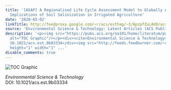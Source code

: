 ```yaml
---
title: '[ASAP] A Regionalised Life Cycle Assessment Model to Globally Assess the Environmental
  Implications of Soil Salinization in Irrigated Agriculture'
date: '2020-03-02'
linkTitle: http://feedproxy.google.com/~r/acs/esthag/~3/6pzpfZuLAU8/acs.est.9b03334
source: 'Environmental Science & Technology: Latest Articles (ACS Publications)'
description: '<p><img src="https://pubs.acs.org/na101/home/literatum/publisher/achs/journals/content/esthag/0/esthag.ahead-of-print/acs.est.9b03334/20200302/images/medium/es9b03334_0004.gif"
  alt="TOC Graphic"/></p><div><cite>Environmental Science & Technology</cite></div><div>DOI:
  10.1021/acs.est.9b03334</div><img src="http://feeds.feedburner.com/~r/acs/esthag/~4/6pzpfZuLAU8"
  height="1" width="1" ...'
disable_comments: true
---
```

<p><img src="https://pubs.acs.org/na101/home/literatum/publisher/achs/journals/content/esthag/0/esthag.ahead-of-print/acs.est.9b03334/20200302/images/medium/es9b03334_0004.gif" alt="TOC Graphic"/></p><div><cite>Environmental Science & Technology</cite></div><div>DOI: 10.1021/acs.est.9b03334</div><img src="http://feeds.feedburner.com/~r/acs/esthag/~4/6pzpfZuLAU8" height="1" width="1" ...